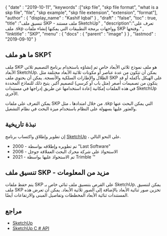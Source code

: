 {
  "date" : "2019-10-11",
  "keywords" :["skp file", "skp file format", "what is a skp file", "file", "skp example", "skp file extension", "extension", "format"],
  "author" : {
    "display_name" : "Kashif Iqbal"
} ,
  "draft" : "false",
  "toc" : true,
  "title" :"تنسيق ملف SKP - ملف مستند SketchUp" ,
  "description":"تعرف على ملف .skp وواجهات برمجة التطبيقات التي يمكنها إنشاء ملفات SKP وفتحها." ,
  "linktitle" : "SKP",
  "menu" : {
    "docs" : {
      "parent" : "image"
}
} ,
  "lastmod" : "2019-09-10"
}

## ما هو ملف SKP؟

ملف SKP هو ملف نموذج ثلاثي الأبعاد خاص تم إنشاؤه باستخدام برنامج التصميم ثلاثي الأبعاد SketchUp. يمكن أن تتكون من عدة عناصر أو مكونات ثلاثية الأبعاد مختلفة مثل الظلال والإطارات السلكية والأنسجة. يمكن أن يحتوي ملف SKP على الهيكل بأكمله أو قد يتكون من تصميمات أصغر (مثل باب أو كرسي) لتصميم أكبر. يتيح ذلك للنماذج المحددة في هذه الملفات إمكانية إعادة استخدامها عن طريق إدراجها في مستندات SketchUp الأخرى.

يمكن التعرف على ملفات SKP من خلال امتدادها ، مثل .skp التي يمكن البحث عنها والعثور عليها بسهولة على النظام باستخدام ميزة البحث في نظام التشغيل.

## نبذة تاريخية

إن تطوير وإطلاق واكتساب برنامج [SketchUp](https://www.sketchup.com/) ، على النحو التالي.

* 2000 - تم تطويره وإطلاقه بواسطة "Last Software"
* 2006 - الاستحواذ على شركة محرك البحث العملاقة جوجل
* 2021 - تم الاستحواذ عليها بواسطة Trimble ™

## تنسيق ملف SKP - مزيد من المعلومات

يتم حفظ ملفات SKP على القرص بتنسيق ملف ثنائي خاص بـ SketchUp. يمكن لتنسيق ملف SKP تخزين صور ثنائية الأبعاد بالإضافة إلى الصور ثلاثية الأبعاد. يمكن أن تعرض هذه المستندات ثنائية الأبعاد المخططات وتفاصيل المبنى والارتفاعات أيضًا.

## مراجع

* [SketchUp](https://www.sketchup.com/)
* [SketchUp C # API](https://github.com/moethu/SketchUpNET)

